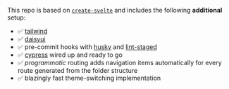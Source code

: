 This repo is based on [`create-svelte`](https://github.com/sveltejs/kit/tree/master/packages/create-svelte) and includes the following **additional** setup:

- :white_check_mark: [tailwind](https://tailwindcss.com/)
- :white_check_mark: [daisyui](https://daisyui.com/)
- :white_check_mark: pre-commit hooks with [husky](https://typicode.github.io/husky/#/) and [lint-staged](https://github.com/okonet/lint-staged#readme)
- :white_check_mark: [cypress](https://docs.cypress.io/guides/overview/why-cypress) wired up and ready to go
- :white_check_mark: *programmatic* routing adds navigation items automatically for every route generated from the folder structure
- :white_check_mark: blazingly fast theme-switching implementation

